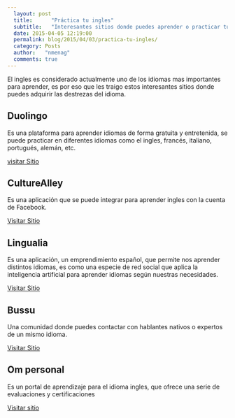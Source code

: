 ```yaml
---
  layout: post
  title:      "Práctica tu ingles"
  subtitle:   "Interesantes sitios donde puedes aprender o practicar tu ingles"
  date: 2015-04-05 12:19:00
  permalink: blog/2015/04/03/practica-tu-ingles/
  category: Posts
  author:   "nmenag"
  comments: true
---
```


<p>El ingles es considerado actualmente  uno de los idiomas mas importantes para aprender, es por eso que les traigo estos interesantes  sitios donde puedes adquirir las destrezas del idioma.</p>

<h2>Duolingo</h2>
<p>Es una plataforma para aprender idiomas de forma gratuita y entretenida, se puede practicar en  diferentes idiomas como el  ingles, francés, italiano, portugués, alemán,  etc.</p>
<a href="https://www.duolingo.com" target="_blank">visitar Sitio</a>

<h2>CultureAlley</h2>
<p>Es una aplicación que se puede integrar para aprender ingles con la cuenta de Facebook.</p>
<a href="http://new.culturealley.com/index.jsp?courseId=5" target="_blank">Visitar Sitio</a>

<h2>Lingualia</h2>
<p>Es una aplicación, un emprendimiento español, que permite nos  aprender distintos idiomas,  es como una especie  de red social que aplica la inteligencia artificial para aprender idiomas según nuestras necesidades.</p>
<a href="https://www.lingualia.com/es/" target="_blank">Visitar Sitio</a>

<h2>Bussu</h2>
<p>Una comunidad donde puedes contactar con hablantes nativos o expertos de un mismo idioma. </p>
<a href="https://www.busuu.com/es/" target="_blank">Visitar Sitio</a>

<h2>Om personal</h2>
<p>Es un portal de aprendizaje para el idioma ingles,  que ofrece una serie de evaluaciones y certificaciones</p>
<a href="http://www.ompersonal.com.ar/" target="_blank">Visitar sitio</a>
